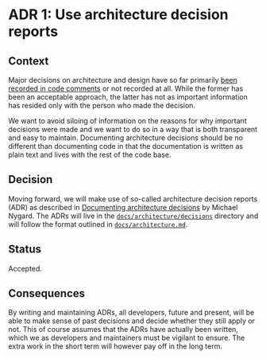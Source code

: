 # ADR 1: Use architecture decision reports

## Context

Major decisions on architecture and design have so far primarily [been recorded in code comments](https://github.com/Siteimprove/alfa/blob/b92105fba4b961e8b67c91490aa1d7c6f13a8328/packages/alfa-dom/src/types.ts#L1-L17) or not recorded at all. While the former has been an acceptable approach, the latter has not as important information has resided only with the person who made the decision.

We want to avoid siloing of information on the reasons for why important decisions were made and we want to do so in a way that is both transparent and easy to maintain. Documenting architecture decisions should be no different than documenting code in that the documentation is written as plain text and lives with the rest of the code base.

## Decision

Moving forward, we will make use of so-called architecture decision reports (ADR) as described in [Documenting architecture decisions](http://thinkrelevance.com/blog/2011/11/15/documenting-architecture-decisions) by Michael Nygard. The ADRs will live in the [`docs/architecture/decisions`](../decisions) directory and will follow the format outlined in [`docs/architecture.md`](../../architecture.md).

## Status

Accepted.

## Consequences

By writing and maintaining ADRs, all developers, future and present, will be able to make sense of past decisions and decide whether they still apply or not. This of course assumes that the ADRs have actually been written, which we as developers and maintainers must be vigilant to ensure. The extra work in the short term will however pay off in the long term.
